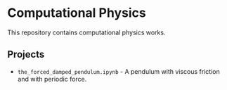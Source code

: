 # Computational Physics
This repository contains computational physics works.

## Projects
* ```the_forced_damped_pendulum.ipynb``` - A pendulum with viscous friction and with periodic force.


